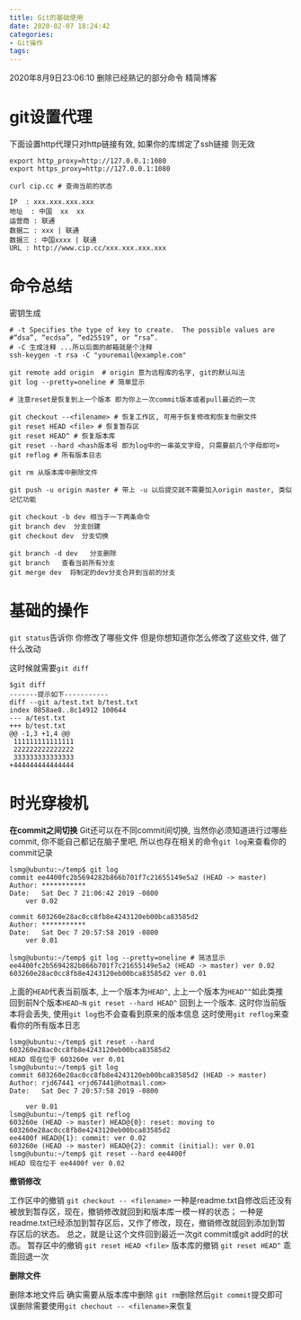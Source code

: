 ```yaml
---
title: Git的基础使用
date: 2020-02-07 18:24:42
categories: 
- Git操作
tags:
---
```

2020年8月9日23:06:10 删除已经熟记的部分命令 精简博客

# git设置代理

下面设置http代理只对http链接有效, 如果你的库绑定了ssh链接 则无效
```shell
export http_proxy=http://127.0.0.1:1080
export https_proxy=http://127.0.0.1:1080

curl cip.cc # 查询当前的状态

IP	: xxx.xxx.xxx.xxx
地址	: 中国  xx  xx
运营商	: 联通
数据二	: xxx | 联通
数据三	: 中国xxxx | 联通
URL	: http://www.cip.cc/xxx.xxx.xxx.xxx
```


# 命令总结

密钥生成
```
# -t Specifies the type of key to create.  The possible values are
#“dsa”, “ecdsa”, “ed25519”, or “rsa”.
# -C 生成注释 ...所以后面的邮箱就是个注释
ssh-keygen -t rsa -C "youremail@example.com"
```

```
git remote add origin  # origin 意为远程库的名字, git的默认叫法
git log --pretty=oneline # 简单显示
```

```
# 注意reset是恢复到上一个版本 即为你上一次commit版本或者pull最近的一次

git checkout --<filename> # 恢复工作区, 可用于恢复修改和恢复勿删文件
git reset HEAD <file> # 恢复暂存区
git reset HEAD^ # 恢复版本库
git reset --hard <hash版本号 即为log中的一串英文字母, 只需要前几个字母即可>
git reflog # 所有版本日志

git rm 从版本库中删除文件
```
```
git push -u origin master # 带上 -u 以后提交就不需要加入origin master, 类似记忆功能

git checkout -b dev 相当于一下两条命令
git branch dev  分支创建
git checkout dev  分支切换

git branch -d dev   分支删除
git branch   查看当前所有分支
git merge dev  将制定的dev分支合并到当前的分支
```

# 基础的操作

`git status`告诉你 你修改了哪些文件 但是你想知道你怎么修改了这些文件, 做了什么改动

这时候就需要`git diff`
```
$git diff
-------提示如下-----------
diff --git a/test.txt b/test.txt
index 0858ae8..8c14912 100644
--- a/test.txt
+++ b/test.txt
@@ -1,3 +1,4 @@
 111111111111111
 222222222222222
 333333333333333
+444444444444444
```

# 时光穿梭机
**在commit之间切换**
Git还可以在不同commit间切换, 当然你必须知道进行过哪些commit, 你不能自己都记在脑子里吧, 所以也存在相关的命令`git log`来查看你的commit记录
```
lsmg@ubuntu:~/temp$ git log
commit ee4400fc2b5694282b866b701f7c21655149e5a2 (HEAD -> master)
Author: ***********
Date:   Sat Dec 7 21:06:42 2019 -0800
    ver 0.02

commit 603260e28ac0cc8fb8e4243120eb00bca83585d2
Author: ***********
Date:   Sat Dec 7 20:57:58 2019 -0800
    ver 0.01

lsmg@ubuntu:~/temp$ git log --pretty=oneline # 简洁显示
ee4400fc2b5694282b866b701f7c21655149e5a2 (HEAD -> master) ver 0.02
603260e28ac0cc8fb8e4243120eb00bca83585d2 ver 0.01
```
上面的`HEAD`代表当前版本, 上一个版本为`HEAD^`, 上上一个版本为`HEAD^^`如此类推
回到前N个版本`HEAD~N`
`git reset --hard HEAD^` 回到上一个版本.
这时你当前版本将会丢失, 使用`git log`也不会查看到原来的版本信息
这时使用`git reflog`来查看你的所有版本日志
```
lsmg@ubuntu:~/temp$ git reset --hard 603260e28ac0cc8fb8e4243120eb00bca83585d2
HEAD 现在位于 603260e ver 0.01
lsmg@ubuntu:~/temp$ git log
commit 603260e28ac0cc8fb8e4243120eb00bca83585d2 (HEAD -> master)
Author: rjd67441 <rjd67441@hotmail.com>
Date:   Sat Dec 7 20:57:58 2019 -0800

    ver 0.01
lsmg@ubuntu:~/temp$ git reflog 
603260e (HEAD -> master) HEAD@{0}: reset: moving to 603260e28ac0cc8fb8e4243120eb00bca83585d2
ee4400f HEAD@{1}: commit: ver 0.02
603260e (HEAD -> master) HEAD@{2}: commit (initial): ver 0.01
lsmg@ubuntu:~/temp$ git reset --hard ee4400f
HEAD 现在位于 ee4400f ver 0.02
```

**撤销修改**

工作区中的撤销
`git checkout -- <filename>`
一种是readme.txt自修改后还没有被放到暂存区，现在，撤销修改就回到和版本库一模一样的状态；
一种是readme.txt已经添加到暂存区后，又作了修改，现在，撤销修改就回到添加到暂存区后的状态。
总之，就是让这个文件回到最近一次git commit或git add时的状态。
暂存区中的撤销
`git reset HEAD <file>`
版本库的撤销
`git reset HEAD^` 乖乖回退一次

**删除文件**

删除本地文件后
确实需要从版本库中删除
`git rm`删除然后`git commit`提交即可
误删除需要使用`git chechout -- <filename>`来恢复